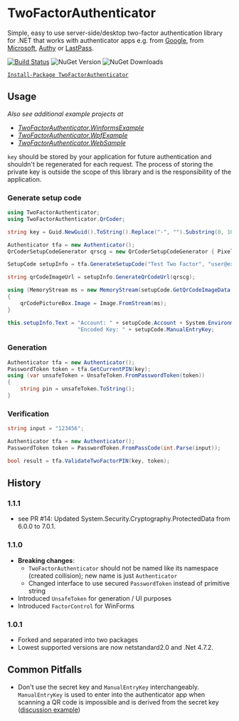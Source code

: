 # TwoFactorAuthenticator
Simple, easy to use server-side/desktop two-factor authentication library for .NET that works with authenticator apps
e.g. from [Google](https://play.google.com/store/apps/details?id=com.google.android.apps.authenticator2), 
from [Microsoft](https://play.google.com/store/apps/details?id=com.azure.authenticator), 
[Authy](https://play.google.com/store/apps/details?id=com.authy.authy) 
or [LastPass](https://play.google.com/store/apps/details?id=com.lastpass.authenticator).

[![Build Status](https://dev.azure.com/tkolb80/TwoFactorAuthenticator/_apis/build/status/TwoFactorAuthenticator?branchName=master)](https://dev.azure.com/tkolb80/TwoFactorAuthenticator/_build/latest?definitionId=2&branchName=master)
![NuGet Version](https://img.shields.io/nuget/v/TwoFactorAuthenticator)
![NuGet Downloads](https://img.shields.io/nuget/dt/TwoFactorAuthenticator)

[`Install-Package TwoFactorAuthenticator`](https://www.nuget.org/packages/TwoFactorAuthenticator)

## Usage

*Also see additional example projects at*
* *[TwoFactorAuthenticator.WinformsExample](https://github.com/tobster-de/TwoFactorAuthenticator/tree/master/TwoFactorAuthenticator.WinformsExample)* 
* *[TwoFactorAuthenticator.WpfExample](https://github.com/tobster-de/TwoFactorAuthenticator/tree/master/TwoFactorAuthenticator.WpfExample)*
* *[TwoFactorAuthenticator.WebSample](https://github.com/tobster-de/TwoFactorAuthenticator/tree/master/TwoFactorAuthenticator.WebSample)*

`key` should be stored by your application for future authentication and shouldn't be regenerated for 
each request. The process of storing the private key is outside the scope of this library and is the 
responsibility of the application.

### Generate setup code
```csharp
using TwoFactorAuthenticator;
using TwoFactorAuthenticator.QrCoder;

string key = Guid.NewGuid().ToString().Replace("-", "").Substring(0, 10);

Authenticator tfa = new Authenticator();
QrCoderSetupCodeGenerator qrscg = new QrCoderSetupCodeGenerator { PixelsPerModule = 3 };

SetupCode setupInfo = tfa.GenerateSetupCode("Test Two Factor", "user@example.com", key, false);

string qrCodeImageUrl = setupInfo.GenerateQrCodeUrl(qrscg);

using (MemoryStream ms = new MemoryStream(setupCode.GetQrCodeImageData(qrscg)))
{
    qrCodePictureBox.Image = Image.FromStream(ms);
}

this.setupInfo.Text = "Account: " + setupCode.Account + System.Environment.NewLine +
                      "Encoded Key: " + setupCode.ManualEntryKey;
```

### Generation
```csharp
Authenticator tfa = new Authenticator();
PasswordToken token = tfa.GetCurrentPIN(key);
using (var unsafeToken = UnsafeToken.FromPasswordToken(token))
{
    string pin = unsafeToken.ToString();
}
```

### Verification
```csharp
string input = "123456";

Authenticator tfa = new Authenticator();
PasswordToken token = PasswordToken.FromPassCode(int.Parse(input));

bool result = tfa.ValidateTwoFactorPIN(key, token);
```

## History

### 1.1.1

- see PR #14: Updated System.Security.Cryptography.ProtectedData from 6.0.0 to 7.0.1.

### 1.1.0

- **Breaking changes**:
  - `TwoFactorAuthenticator` should not be named like its namespace (created collision);
  new name is just `Authenticator`
  - Changed interface to use secured `PasswordToken` instead of primitive string
- Introduced `UnsafeToken` for generation / UI purposes
- Introduced `FactorControl` for WinForms

### 1.0.1

- Forked and separated into two packages
- Lowest supported versions are now netstandard2.0 and .Net 4.7.2.

## Common Pitfalls

* Don't use the secret key and `ManualEntryKey` interchangeably. `ManualEntryKey` is used to enter into 
  the authenticator app when scanning a QR code is impossible and is derived from the secret key
  ([discussion example](https://github.com/BrandonPotter/GoogleAuthenticator/issues/54))
